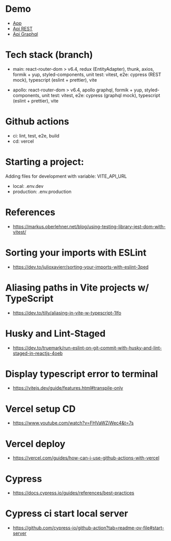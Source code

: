 # Demo
- [App](https://to-do-vite.vercel.app/)
- [Api REST](https://github.com/Manuilenkoart/to-do-vite-api)
- [Api Graphql](https://github.com/Manuilenkoart/to-do-api-graphql)

# Tech stack (branch)
- main: react-router-dom > v6.4, redux (EntityAdapter), thunk, axios, formik + yup, styled-components, unit test: vitest, e2e: cypress (REST mock), typescript (eslint + prettier), vite

- apollo: react-router-dom > v6.4, apollo graphql, formik + yup, styled-components, unit test: vitest, e2e: cypress (graphql mock), typescript (eslint + prettier), vite

# Github actions
- ci: lint, test, e2e, build
- cd: vercel

# Starting a project:
Adding files for development with variable: VITE_API_URL
- local: .env.dev
- production: .env.production

# References
- https://markus.oberlehner.net/blog/using-testing-library-jest-dom-with-vitest/

# Sorting your imports with ESLint
- https://dev.to/julioxavierr/sorting-your-imports-with-eslint-3ped

# Aliasing paths in Vite projects w/ TypeScript
- https://dev.to/tilly/aliasing-in-vite-w-typescript-1lfo

# Husky and Lint-Staged
- https://dev.to/truemark/run-eslint-on-git-commit-with-husky-and-lint-staged-in-reactjs-4oeb

# Display typescript error to terminal
- https://vitejs.dev/guide/features.html#transpile-only

# Vercel setup CD
- https://www.youtube.com/watch?v=FHVaWZjWec4&t=7s

# Vercel deploy
- https://vercel.com/guides/how-can-i-use-github-actions-with-vercel

# Cypress
- https://docs.cypress.io/guides/references/best-practices

# Cypress ci start local server
- https://github.com/cypress-io/github-action?tab=readme-ov-file#start-server